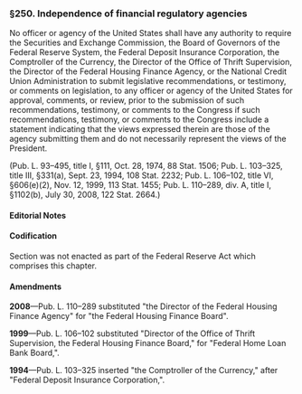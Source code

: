 ### §250. Independence of financial regulatory agencies ###

No officer or agency of the United States shall have any authority to require the Securities and Exchange Commission, the Board of Governors of the Federal Reserve System, the Federal Deposit Insurance Corporation, the Comptroller of the Currency, the Director of the Office of Thrift Supervision, the Director of the Federal Housing Finance Agency, or the National Credit Union Administration to submit legislative recommendations, or testimony, or comments on legislation, to any officer or agency of the United States for approval, comments, or review, prior to the submission of such recommendations, testimony, or comments to the Congress if such recommendations, testimony, or comments to the Congress include a statement indicating that the views expressed therein are those of the agency submitting them and do not necessarily represent the views of the President.

(Pub. L. 93–495, title I, §111, Oct. 28, 1974, 88 Stat. 1506; Pub. L. 103–325, title III, §331(a), Sept. 23, 1994, 108 Stat. 2232; Pub. L. 106–102, title VI, §606(e)(2), Nov. 12, 1999, 113 Stat. 1455; Pub. L. 110–289, div. A, title I, §1102(b), July 30, 2008, 122 Stat. 2664.)

#### **Editorial Notes** ####

#### Codification ####

Section was not enacted as part of the Federal Reserve Act which comprises this chapter.

#### Amendments ####

**2008**—Pub. L. 110–289 substituted "the Director of the Federal Housing Finance Agency" for "the Federal Housing Finance Board".

**1999**—Pub. L. 106–102 substituted "Director of the Office of Thrift Supervision, the Federal Housing Finance Board," for "Federal Home Loan Bank Board,".

**1994**—Pub. L. 103–325 inserted "the Comptroller of the Currency," after "Federal Deposit Insurance Corporation,".